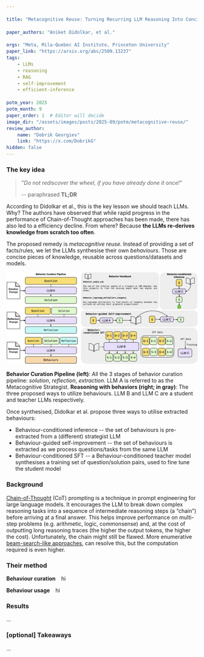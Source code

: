 ```yaml
---

title: "Metacognitive Reuse: Turning Recurring LLM Reasoning Into Concise Behaviors"

paper_authors: "Aniket Didolkar, et al."

orgs: "Meta, Mila-Quebec AI Institute, Princeton University"
paper_link: "https://arxiv.org/abs/2509.13237"
tags:
    - LLMs
    - reasoning
    - RAG
    - self-improvement
    - efficient-inference

potm_year: 2025
potm_month: 9
paper_order: 1  # Editor will decide
image_dir: "/assets/images/posts/2025-09/potm/metacognitive-reuse/"
review_author:
    name: "Dobrik Georgiev"
    link: "https://x.com/DobrikG"
hidden: false
---
```


<!-- [200 words is a rough guide for the length of a summary. -->
<!-- Feel free to go a fair bit over or under if needs be. -->
<!-- The editor will fix any issues with images being rendered too wide/narrow etc. -->
<!-- See README for how to view locally if you wish to (not required. Contact CB if this -->
<!-- is broken for you.)] -->

### The key idea

> "_Do not rediscover the wheel, if you have already done it once!_"
>
>  -- paraphrased **TL;DR**

According to Didolkar et al., this is the key lesson we should teach LLMs. Why?
The authors have observed that while rapid progress in the performance of
Chain-of-Thought approaches has been made, there has also led to a
efficiency decline. From where? Because **the LLMs re-derives knowledge from
scratch too often**.


The proposed remedy is _metacognitive reuse_. Instead of providing a set of
facts/rules, we let the LLMs synthesise their own _behaviours_. Those are concise
pieces of knowledge, reusable across questions/datasets and models.

<!-- A few sentences outlining why the paper is interesting... -->

<!-- Add images where appropriate throughout. This section should always -->
<!-- have at least 1 key figure though. -->

<!-- *Please use high-res images (zoom in for those screenshots!) The editor will * -->

<!-- ![A specific and succinct sentence or two describing the figure 1 (alt text). Valuable for seo and accessibility.](example_upload/figure_1.png) -->
<!-- <figcaption>Figure 1a. If the caption isn't included in the image, it should be added like so.</figcaption> -->

![Behaviour curation and application](/assets/images/posts/2025-09/potm/metacognitive-reuse/vis_abstract.png)
<figcaption markdown="1">

**Behavior Curation Pipeline (left)**: All the 3 stages of behavior curation
pipeline: _solution_, _reflection_, _extraction_. LLM A is referred to as the
Metacognitive Strategist. **Reasoning with behaviors (right; in gray)**: The
three proposed ways to utilize behaviours. LLM B and LLM C are a student and
teacher LLMs respectively.

</figcaption>

Once synthesised, Didolkar et al. propose three ways to utilise extracted
behaviours:
* Behaviour-conditioned inference -- the set of behaviours is pre-extracted
  from a (different) strategist LLM
* Behaviour-guided self-improvement -- the set of behaviours is extracted as we
  process questions/tasks from the same LLM
* Behaviour-conditioned SFT -- a Behaviour-conditioned teacher model
  synthesises a training set of question/solution pairs, used to fine tune the student model

###  Background

[Chain-of-Thought](https://arxiv.org/abs/2201.11903) (CoT) prompting is a technique
in prompt engineering for large language models. It encourages the LLM to break
down complex reasoning tasks into a sequence of intermediate reasoning steps (a
“chain”) before arriving at a final answer. This helps improve performance on
multi-step problems (e.g. arithmetic, logic, commonsense) and, at the cost of
outputting long reasoning traces (the higher the output tokens, the higher the
cost). Unfortunately, the chain might still be flawed. More
enumerative [beam-search-like approaches](https://arxiv.org/abs/2412.09078),
can resolve this, but the computation required is even higher.

### Their method

**Behaviour curation** &ensp; hi


**Behaviour usage** &ensp; hi

<!-- Latex can be included in the standard way, either inline: $R=\sum _{t=0}^{\infty }\gamma ^{t}r_{t}$ -->

<!-- Or as a block: -->

<!-- $$ -->
<!-- Q_{t+1}^{A}(s_{t},a_{t})=Q_{t}^{A}(s_{t},a_{t})+\alpha _{t}(s_{t},a_{t})\left(r_{t}+\gamma Q_{t}^{B}\left(s_{t+1},\mathop {\operatorname {arg~max} } _{a}Q_{t}^{A}(s_{t+1},a)\right)-Q_{t}^{A}(s_{t},a_{t})\right). -->
<!-- $$ -->

<!-- Code can also be included in the standard way: -->

<!-- ``` -->
<!-- import popart -->

<!-- builder = popart.Builder() -->

<!-- # Build a simple graph -->
<!-- i1 = builder.addInputTensor(popart.TensorInfo("FLOAT", [1, 2, 32, 32])) -->
<!-- i2 = builder.addInputTensor(popart.TensorInfo("FLOAT", [1, 2, 32, 32])) -->

<!-- o = builder.aiOnnx.add([i1, i2]) -->
<!-- ``` -->

### Results

...

### [optional] Takeaways

...
